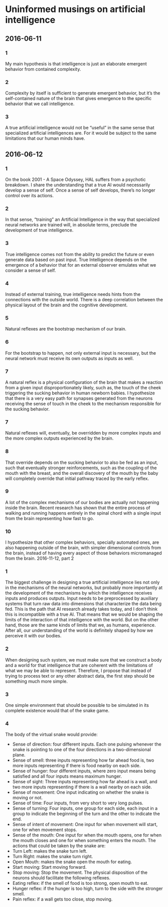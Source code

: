 ﻿# Uninformed musings on artificial intelligence
## 2016-06-11
### 1
My main hypothesis is that intelligence is just an elaborate emergent behavior from contained complexity.
### 2
Complexity by itself is sufficient to generate emergent behavior, but it’s the self-contained nature of the brain that gives emergence to the specific behavior that we call intelligence.
### 3
A true artificial intelligence would not be “useful” in the same sense that specialized artificial intelligences are. For it would be subject to the same limitations that our human minds have.
## 2016-06-12
### 1
On the book 2001 - A Space Odyssey, HAL suffers from a psychotic breakdown. I share the understanding that a true AI would necessarily develop a sense of self. Once a sense of self  develops, there’s no longer control over its actions.
### 2
In that sense, “training” an Artificial Intelligence in the way that specialized neural networks are trained will, in absolute terms, preclude the development of true intelligence.
### 3
True intelligence comes not from the ability to predict the future or even generate data based on past input. True Intelligence depends on the emergence of a behavior that for an external observer emulates what we consider a sense of self.
### 4
Instead of external training, true intelligence needs hints from the connections with the outside world. There is a deep correlation between the physical layout of the brain and the cognitive development.
### 5
Natural reflexes are the bootstrap mechanism of our brain.
### 6
For the bootstrap to happen, not only external input is necessary, but the neural network must receive its own outputs as inputs as well.
### 7
A natural reflex is a physical configuration of the brain that makes a reaction from a given input disproportionately likely, such as, the touch of the cheek triggering the sucking behavior in human newborn babies. I hypothesize that there is a very easy path for synapses generated from the neurons receiving the sense of touch in the cheek to the mechanism responsible for the sucking behavior.
### 7
Natural reflexes will, eventually, be overridden by more complex inputs and the more complex outputs experienced by the brain.
### 8
That override depends on the sucking behavior to also be fed as an input, such that eventually stronger reinforcements, such as the coupling of the mouth with the breast, and the overall discovery of the mouth by the baby will completely override that initial pathway traced by the early reflex.
### 9
A lot of the complex mechanisms of our bodies are actually not happening inside the brain. Recent research has shown that the entire process of walking and running happens entirely in the spinal chord with a single input from the brain representing how fast to go.
### 10
I hypothesize that other complex behaviors, specially automated ones, are also happening outside of the brain, with simpler dimensional controls from the brain, instead of having every aspect of those behaviors micromanaged from the brain.
2016-11-12, part 2
### 1
The biggest challenge in designing a true artificial intelligence lies not only in the mechanisms of the neural networks, but probably more importantly at the development of the mechanisms by which the intelligence receives inputs and produces outputs.
Input needs to be preprocessed by auxiliary systems that turn raw data into dimensions that characterize the data being fed. This is the path that AI research already takes today, and I don’t think this is incompatible with a true AI.
That means that we would be shaping the limits of the interaction of that intelligence with the world. But on the other hand, those are the same kinds of limits that we, as humans, experience. After all, our understanding of the world is definitely shaped by how we perceive it with our bodies.
### 2
When designing such system, we must make sure that we construct a body and a world for that intelligence that are coherent with the limitations of what we may be able to represent.
Therefore, I propose that instead of trying to process text or any other abstract data, the first step should be something much more simple.
### 3
One simple environment that should be possible to be simulated in its complete existence would that of the snake game.
### 4
The body of the virtual snake would provide:
* Sense of direction: four different inputs. Each one pulsing whenever the snake is pointing to one of the four directions in a two-dimensional plane.
* Sense of smell: three inputs representing how far ahead food is, two more inputs representing if there is food nearby on each side.
* Sense of hunger: four different inputs, where zero input means being satisfied and all four inputs means maximum hunger.
* Sense of sight: Three inputs representing how far ahead is a wall, and two more inputs representing if there is a wall nearby on each side.
* Sense of movement: One input indicating on whether the snake is moving or not.
* Sense of time: Four inputs, from very short to very long pulses.
* Sense of turning: Four inputs, one group for each side, each input in a group to indicate the beginning of the turn and the other to indicate the end.
* Sense of intent of movement: One input for when movement will start, one for when movement stops.
* Sense of the mouth: One input for when the mouth opens, one for when the mouth closes and one for when something enters the mouth.
The actions that could be taken by the snake are:
* Turn Left: makes the snake turn left.
* Turn Right: makes the snake turn right.
* Open Mouth: makes the snake open the mouth for eating.
* Start moving: Start moving forward.
* Stop moving: Stop the movement.
The physical disposition of the neurons should facilitate the following reflexes.
* Eating reflex: if the smell of food is too strong, open mouth to eat.
* Hunger reflex: if the hunger is too high, turn to the side with the stronger smell.
* Pain reflex: if a wall gets too close, stop moving.